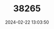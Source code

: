 ---
title: "38265"
category: "Temu cruckshanksii"
draft: false
date: 2024-02-22 13:03:50
languages:
  Spanish; Castilian: ["Palo Colorado", "Temo", "Temu"]
---